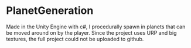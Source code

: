# PlanetGeneration
Made in the Unity Engine with c#, I procedurally spawn in planets that can be moved around on by the player.
Since the project uses URP and big textures, the full project could not be uploaded to github.
